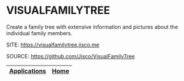 # VISUALFAMILYTREE

 Create a family tree with extensive information and pictures  about the individual family members.

 SITE: https://visualfamilytree.jisco.me

 SOURCE: https://github.com/Jisco/VisualFamilyTree

 | [Applications](https://portable-linux-apps.github.io/apps.html) | [Home](https://portable-linux-apps.github.io)
 | --- | --- |
